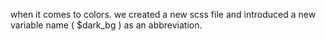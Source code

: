 when it comes to colors.
we created a new scss file and introduced a new variable 
name ( $dark_bg ) as an abbreviation.
